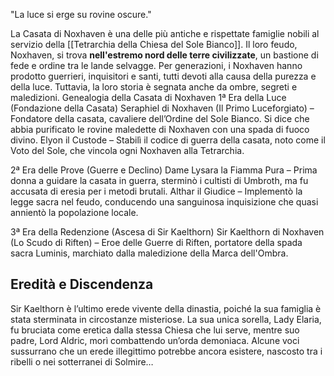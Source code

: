 "La luce si erge su rovine oscure."

La Casata di Noxhaven è una delle più antiche e rispettate famiglie nobili al servizio della [[Tetrarchia della Chiesa del Sole Bianco]]. Il loro feudo, Noxhaven, si trova **nell'estremo nord delle terre civilizzate**, un bastione di fede e ordine tra le lande selvagge. Per generazioni, i Noxhaven hanno prodotto guerrieri, inquisitori e santi, tutti devoti alla causa della purezza e della luce. Tuttavia, la loro storia è segnata anche da ombre, segreti e maledizioni.
Genealogia della Casata di Noxhaven
1ª Era della Luce (Fondazione della Casata)
    Seraphiel di Noxhaven (Il Primo Luceforgiato) – Fondatore della casata, cavaliere dell’Ordine del Sole Bianco. Si dice che abbia purificato le rovine maledette di Noxhaven con una spada di fuoco divino.
    Elyon il Custode – Stabilì il codice di guerra della casata, noto come il Voto del Sole, che vincola ogni Noxhaven alla Tetrarchia.

2ª Era delle Prove (Guerre e Declino)
    Dame Lysara la Fiamma Pura – Prima donna a guidare la casata in guerra, sterminò i cultisti di Umbroth, ma fu accusata di eresia per i metodi brutali.
    Althar il Giudice – Implementò la legge sacra nel feudo, conducendo una sanguinosa inquisizione che quasi annientò la popolazione locale.

3ª Era della Redenzione (Ascesa di Sir Kaelthorn)
    Sir Kaelthorn di Noxhaven (Lo Scudo di Riften) – Eroe delle Guerre di Riften, portatore della spada sacra Luminis, marchiato dalla maledizione della Marca dell'Ombra.

## Eredità e Discendenza

Sir Kaelthorn è l’ultimo erede vivente della dinastia, poiché la sua famiglia è stata sterminata in circostanze misteriose. La sua unica sorella, Lady Elaria, fu bruciata come eretica dalla stessa Chiesa che lui serve, mentre suo padre, Lord Aldric, morì combattendo un’orda demoniaca. Alcune voci sussurrano che un erede illegittimo potrebbe ancora esistere, nascosto tra i ribelli o nei sotterranei di Solmire…